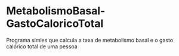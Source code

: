 # MetabolismoBasal-GastoCaloricoTotal
Programa simles que calcula a taxa de metabolismo basal e o gasto calórico total de uma pessoa
